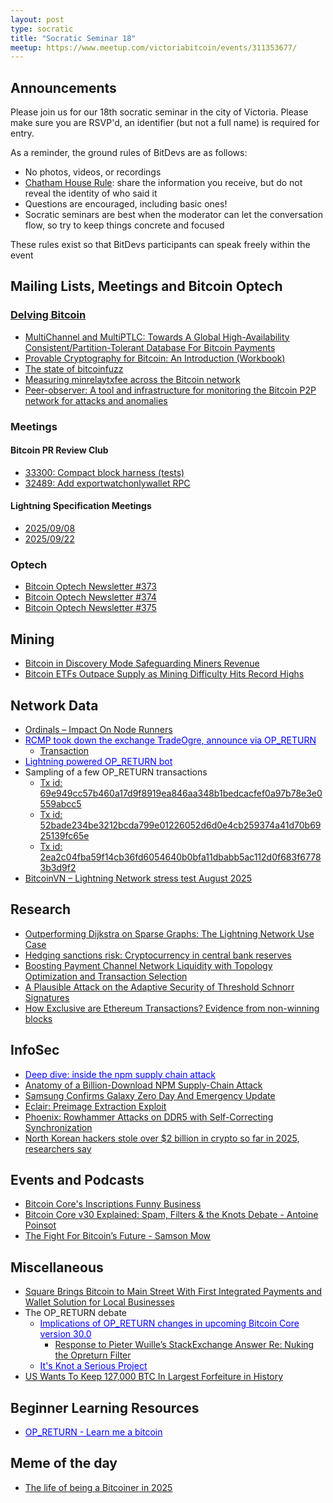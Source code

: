 ```yaml
---
layout: post
type: socratic
title: "Socratic Seminar 18"
meetup: https://www.meetup.com/victoriabitcoin/events/311353677/
---
```

## Announcements
Please join us for our 18th socratic seminar in the city of Victoria. Please make sure you are RSVP'd, an identifier (but not a full name) is required for entry.

As a reminder, the ground rules of BitDevs are as follows:
- No photos, videos, or recordings
- [Chatham House Rule](https://en.wikipedia.org/wiki/Chatham_House_Rule): share the information you receive, but do not reveal the identity of who said it
- Questions are encouraged, including basic ones!
- Socratic seminars are best when the moderator can let the conversation flow, so try to keep things concrete and focused

These rules exist so that BitDevs participants can speak freely within the event

## Mailing Lists, Meetings and Bitcoin Optech

### [Delving Bitcoin](https://delvingbitcoin.org/)
- [MultiChannel and MultiPTLC: Towards A Global High-Availability Consistent/Partition-Tolerant Database For Bitcoin Payments](https://delvingbitcoin.org/t/multichannel-and-multiptlc-towards-a-global-high-availability-consistent-partition-tolerant-database-for-bitcoin-payments/1983)
- [Provable Cryptography for Bitcoin: An Introduction (Workbook)](https://delvingbitcoin.org/t/provable-cryptography-for-bitcoin-an-introduction-workbook/1974)
- [The state of bitcoinfuzz](https://delvingbitcoin.org/t/the-state-of-bitcoinfuzz/1946)
- [Measuring minrelaytxfee across the Bitcoin network](https://delvingbitcoin.org/t/measuring-minrelaytxfee-across-the-bitcoin-network/1989)
- [Peer-observer: A tool and infrastructure for monitoring the Bitcoin P2P network for attacks and anomalies](https://delvingbitcoin.org/t/peer-observer-a-tool-and-infrastructure-for-monitoring-the-bitcoin-p2p-network-for-attacks-and-anomalies/1988)

### Meetings

#### Bitcoin PR Review Club
- [33300: Compact block harness (tests) ](https://bitcoincore.reviews/33300)
- [32489: Add exportwatchonlywallet RPC](https://bitcoincore.reviews/32489)

#### Lightning Specification Meetings
- [2025/09/08](https://github.com/lightning/bolts/issues/1286)
- [2025/09/22](https://github.com/lightning/bolts/issues/1291)

### Optech
- [Bitcoin Optech Newsletter #373](https://bitcoinops.org/en/newsletters/2025/09/26/)
- [Bitcoin Optech Newsletter #374](https://bitcoinops.org/en/newsletters/2025/10/03/)
- [Bitcoin Optech Newsletter #375](https://bitcoinops.org/en/newsletters/2025/10/10/)

## Mining
- [Bitcoin in Discovery Mode Safeguarding Miners Revenue](https://nicosmid.substack.com/p/bitcoin-in-discovery-mode-safeguarding)
- [Bitcoin ETFs Outpace Supply as Mining Difficulty Hits Record Highs](https://nicosmid.substack.com/p/bitcoin-etfs-outpace-supply-as-mining)

## Network Data
- [Ordinals – Impact On Node Runners](https://blog.bitmex.com/ordinals-impact-on-node-runners/)
- <a href="https://x.com/theragetech/status/1968738674280956141" style="color: blue;">RCMP took down the exchange TradeOgre, announce via OP_RETURN</a>
  - [Transaction](https://mempool.space/tx/e8a6c482503387d7215ce553c2b6157a2f6af574da2904c9bfba887f6ce9e646)
- <a href="https://opreturnbot.eldamar.icu/" style="color: blue;">Lightning powered OP_RETURN bot</a>
- Sampling of a few OP_RETURN transactions
  - [Tx id: 69e949cc57b460a17d9f8919ea846aa348b1bedcacfef0a97b78e3e0559abcc5](https://mempool.space/tx/69e949cc57b460a17d9f8919ea846aa348b1bedcacfef0a97b78e3e0559abcc5)
  - [Tx id: 52bade234be3212bcda799e01226052d6d0e4cb259374a41d70b6925139fc65e](https://mempool.space/tx/52bade234be3212bcda799e01226052d6d0e4cb259374a41d70b6925139fc65e)
  - [Tx id: 2ea2c04fba59f14cb36fd6054640b0bfa11dbabb5ac112d0f683f67783b3d9f2](https://mempool.space/tx/2ea2c04fba59f14cb36fd6054640b0bfa11dbabb5ac112d0f683f67783b3d9f2)
- [BitcoinVN – Lightning Network stress test August 2025](https://bitcoinvn.io/news/lightning-network-stress-test/)


## Research
- [Outperforming Dijkstra on Sparse Graphs: The Lightning Network Use Case](https://arxiv.org/abs/2509.13448)
- [Hedging sanctions risk: Cryptocurrency in central bank reserves](https://www.sciencedirect.com/science/article/pii/S0261560625001688)
- [Boosting Payment Channel Network Liquidity with Topology Optimization and Transaction Selection](https://arxiv.org/abs/2508.14524)
- [A Plausible Attack on the Adaptive Security of Threshold Schnorr Signatures](https://eprint.iacr.org/2025/1001)
- [How Exclusive are Ethereum Transactions? Evidence from non-winning blocks](https://arxiv.org/abs/2509.16052v1)

## InfoSec
- <a href="https://8271513.hs-sites.com/deep-dive-inside-the-latest-supply-chain-attack" style="color: blue;">Deep dive: inside the npm supply chain attack</a>
- [Anatomy of a Billion-Download NPM Supply-Chain Attack](https://jdstaerk.substack.com/p/we-just-found-malicious-code-in-the)
- [Samsung Confirms Galaxy Zero Day And Emergency Update](https://www.forbes.com/sites/zakdoffman/2025/09/15/samsung-issues-emergency-update-for-most-galaxy-users/)
- [Eclair: Preimage Extraction Exploit](https://morehouse.github.io/lightning/eclair-preimage-extraction-exploit/)
- [Phoenix: Rowhammer Attacks on DDR5 with Self-Correcting Synchronization](https://comsec.ethz.ch/research/dram/phoenix/)
- [North Korean hackers stole over $2 billion in crypto so far in 2025, researchers say](https://techcrunch.com/2025/10/07/north-korean-hackers-stole-over-2-billion-in-crypto-so-far-in-2025-researchers-say)

## Events and Podcasts
- [Bitcoin Core's Inscriptions Funny Business](https://www.youtube.com/watch?v=s8ny5h01zbo&t=1s)
- [Bitcoin Core v30 Explained: Spam, Filters & the Knots Debate - Antoine Poinsot](https://www.whatbitcoindid.com/wbd957-antoine-poinsot)
- [The Fight For Bitcoin’s Future - Samson Mow](https://www.whatbitcoindid.com/wbd954-samson-mow)

## Miscellaneous
- [Square Brings Bitcoin to Main Street With First Integrated Payments and Wallet Solution for Local Businesses](https://investors.block.xyz/investor-news/news-details/2025/Square-Brings-Bitcoin-to-Main-Street-With-First-Integrated-Payments-and-Wallet-Solution-for-Local-Businesses/default.aspx)
- The OP_RETURN debate
  - <a href="https://bitcoin.stackexchange.com/questions/127895/implications-of-op-return-changes-in-upcoming-bitcoin-core-version-30-0" style="color: blue;">Implications of OP_RETURN changes in upcoming Bitcoin Core version 30.0</a>
    - [Response to Pieter Wuille’s StackExchange Answer Re: Nuking the Opreturn Filter](https://delvingbitcoin.org/t/response-to-pieter-wuilles-stackexchange-answer-re-nuking-the-opreturn-filter/1991)
  - <a href="https://blog.lopp.net/knot-a-serious-project/" style="color: blue;">It's Knot a Serious Project</a>
- [US Wants To Keep 127,000 BTC In Largest Forfeiture in History](https://www.therage.co/us-btc-forfeiture/)

## Beginner Learning Resources
- <a href="https://learnmeabitcoin.com/technical/script/return/" style="color: blue;">OP_RETURN - Learn me a bitcoin</a>

## Meme of the day
- [The life of being a Bitcoiner in 2025](https://x.com/BigSeanHarris/status/1971620178153926900)